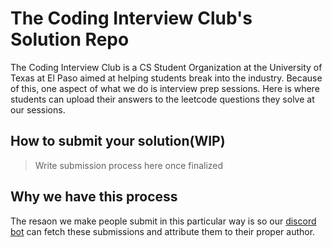 # The Coding Interview Club's Solution Repo

The Coding Interview Club is a CS Student Organization at the University of Texas at El Paso aimed at helping students break into the industry. Because of this, one aspect of what we do is interview prep sessions. Here is where students can upload their answers to the leetcode questions they solve at our sessions.

## How to submit your solution(WIP)

> Write submission process here once finalized

## Why we have this process

The resaon we make people submit in this particular way is so our [discord bot](https://github.com/Coding-Interview-Club/cic-bot) can fetch these submissions and attribute them to their proper author.